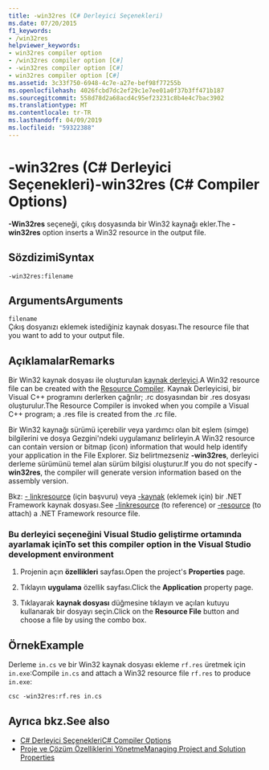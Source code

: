 ```yaml
---
title: -win32res (C# Derleyici Seçenekleri)
ms.date: 07/20/2015
f1_keywords:
- /win32res
helpviewer_keywords:
- win32res compiler option
- /win32res compiler option [C#]
- -win32res compiler option [C#]
- win32res compiler option [C#]
ms.assetid: 3c33f750-6948-4c7e-a27e-bef98f77255b
ms.openlocfilehash: 4026fcbd7dc2ef29c1e7ee01a0f37b3ff471b187
ms.sourcegitcommit: 558d78d2a68acd4c95ef23231c8b4e4c7bac3902
ms.translationtype: MT
ms.contentlocale: tr-TR
ms.lasthandoff: 04/09/2019
ms.locfileid: "59322388"
---
```

# <a name="-win32res-c-compiler-options"></a><span data-ttu-id="4f192-102">-win32res (C# Derleyici Seçenekleri)</span><span class="sxs-lookup"><span data-stu-id="4f192-102">-win32res (C# Compiler Options)</span></span>
<span data-ttu-id="4f192-103">**-Win32res** seçeneği, çıkış dosyasında bir Win32 kaynağı ekler.</span><span class="sxs-lookup"><span data-stu-id="4f192-103">The **-win32res** option inserts a Win32 resource in the output file.</span></span>  
  
## <a name="syntax"></a><span data-ttu-id="4f192-104">Sözdizimi</span><span class="sxs-lookup"><span data-stu-id="4f192-104">Syntax</span></span>  
  
```console  
-win32res:filename  
```  
  
## <a name="arguments"></a><span data-ttu-id="4f192-105">Arguments</span><span class="sxs-lookup"><span data-stu-id="4f192-105">Arguments</span></span>  
 `filename`  
 <span data-ttu-id="4f192-106">Çıkış dosyanızı eklemek istediğiniz kaynak dosyası.</span><span class="sxs-lookup"><span data-stu-id="4f192-106">The resource file that you want to add to your output file.</span></span>  
  
## <a name="remarks"></a><span data-ttu-id="4f192-107">Açıklamalar</span><span class="sxs-lookup"><span data-stu-id="4f192-107">Remarks</span></span>  
 <span data-ttu-id="4f192-108">Bir Win32 kaynak dosyası ile oluşturulan [kaynak derleyici](../../language-reference/compiler-options/resource-compiler-option.md).</span><span class="sxs-lookup"><span data-stu-id="4f192-108">A Win32 resource file can be created with the [Resource Compiler](../../language-reference/compiler-options/resource-compiler-option.md).</span></span> <span data-ttu-id="4f192-109">Kaynak Derleyicisi, bir Visual C++ programını derlerken çağrılır; .rc dosyasından bir .res dosyası oluşturulur.</span><span class="sxs-lookup"><span data-stu-id="4f192-109">The Resource Compiler is invoked when you compile a Visual C++ program; a .res file is created from the .rc file.</span></span>  
  
 <span data-ttu-id="4f192-110">Bir Win32 kaynağı sürümü içerebilir veya yardımcı olan bit eşlem (simge) bilgilerini ve dosya Gezgini'ndeki uygulamanız belirleyin.</span><span class="sxs-lookup"><span data-stu-id="4f192-110">A Win32 resource can contain version or bitmap (icon) information that would help identify your application in the File Explorer.</span></span> <span data-ttu-id="4f192-111">Siz belirtmezseniz **-win32res**, derleyici derleme sürümünü temel alan sürüm bilgisi oluşturur.</span><span class="sxs-lookup"><span data-stu-id="4f192-111">If you do not specify **-win32res**, the compiler will generate version information based on the assembly version.</span></span>  
  
 <span data-ttu-id="4f192-112">Bkz: [- linkresource](../../../csharp/language-reference/compiler-options/linkresource-compiler-option.md) (için başvuru) veya [-kaynak](../../../csharp/language-reference/compiler-options/resource-compiler-option.md) (eklemek için) bir .NET Framework kaynak dosyası.</span><span class="sxs-lookup"><span data-stu-id="4f192-112">See [-linkresource](../../../csharp/language-reference/compiler-options/linkresource-compiler-option.md) (to reference) or [-resource](../../../csharp/language-reference/compiler-options/resource-compiler-option.md) (to attach) a .NET Framework resource file.</span></span>  
  
### <a name="to-set-this-compiler-option-in-the-visual-studio-development-environment"></a><span data-ttu-id="4f192-113">Bu derleyici seçeneğini Visual Studio geliştirme ortamında ayarlamak için</span><span class="sxs-lookup"><span data-stu-id="4f192-113">To set this compiler option in the Visual Studio development environment</span></span>  
  
1. <span data-ttu-id="4f192-114">Projenin açın **özellikleri** sayfası.</span><span class="sxs-lookup"><span data-stu-id="4f192-114">Open the project's **Properties** page.</span></span>  
  
2. <span data-ttu-id="4f192-115">Tıklayın **uygulama** özellik sayfası.</span><span class="sxs-lookup"><span data-stu-id="4f192-115">Click the **Application** property page.</span></span>  
  
3. <span data-ttu-id="4f192-116">Tıklayarak **kaynak dosyası** düğmesine tıklayın ve açılan kutuyu kullanarak bir dosyayı seçin.</span><span class="sxs-lookup"><span data-stu-id="4f192-116">Click on the **Resource File** button and choose a file by using the combo box.</span></span>  
  
## <a name="example"></a><span data-ttu-id="4f192-117">Örnek</span><span class="sxs-lookup"><span data-stu-id="4f192-117">Example</span></span>  
 <span data-ttu-id="4f192-118">Derleme `in.cs` ve bir Win32 kaynak dosyası ekleme `rf.res` üretmek için `in.exe`:</span><span class="sxs-lookup"><span data-stu-id="4f192-118">Compile `in.cs` and attach a Win32 resource file `rf.res` to produce `in.exe`:</span></span>  
  
```console  
csc -win32res:rf.res in.cs  
```  
  
## <a name="see-also"></a><span data-ttu-id="4f192-119">Ayrıca bkz.</span><span class="sxs-lookup"><span data-stu-id="4f192-119">See also</span></span>

- [<span data-ttu-id="4f192-120">C# Derleyici Seçenekleri</span><span class="sxs-lookup"><span data-stu-id="4f192-120">C# Compiler Options</span></span>](../../../csharp/language-reference/compiler-options/index.md)
- [<span data-ttu-id="4f192-121">Proje ve Çözüm Özelliklerini Yönetme</span><span class="sxs-lookup"><span data-stu-id="4f192-121">Managing Project and Solution Properties</span></span>](/visualstudio/ide/managing-project-and-solution-properties)
